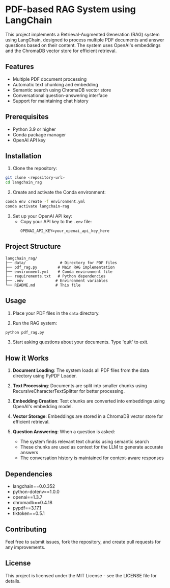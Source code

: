 # PDF-based RAG System using LangChain

This project implements a Retrieval-Augmented Generation (RAG) system using LangChain, designed to process multiple PDF documents and answer questions based on their content. The system uses OpenAI's embeddings and the ChromaDB vector store for efficient retrieval.

## Features

- Multiple PDF document processing
- Automatic text chunking and embedding
- Semantic search using ChromaDB vector store
- Conversational question-answering interface
- Support for maintaining chat history

## Prerequisites

- Python 3.9 or higher
- Conda package manager
- OpenAI API key

## Installation

1. Clone the repository:
```bash
git clone <repository-url>
cd langchain_rag
```

2. Create and activate the Conda environment:
```bash
conda env create -f environment.yml
conda activate langchain-rag
```

3. Set up your OpenAI API key:
   - Copy your API key to the `.env` file:
     ```
     OPENAI_API_KEY=your_openai_api_key_here
     ```

## Project Structure

```
langchain_rag/
├── data/               # Directory for PDF files
├── pdf_rag.py         # Main RAG implementation
├── environment.yml    # Conda environment file
├── requirements.txt   # Python dependencies
├── .env              # Environment variables
└── README.md         # This file
```

## Usage

1. Place your PDF files in the `data` directory.

2. Run the RAG system:
```bash
python pdf_rag.py
```

3. Start asking questions about your documents. Type 'quit' to exit.

## How it Works

1. **Document Loading**: The system loads all PDF files from the data directory using PyPDF Loader.

2. **Text Processing**: Documents are split into smaller chunks using RecursiveCharacterTextSplitter for better processing.

3. **Embedding Creation**: Text chunks are converted into embeddings using OpenAI's embedding model.

4. **Vector Storage**: Embeddings are stored in a ChromaDB vector store for efficient retrieval.

5. **Question Answering**: When a question is asked:
   - The system finds relevant text chunks using semantic search
   - These chunks are used as context for the LLM to generate accurate answers
   - The conversation history is maintained for context-aware responses

## Dependencies

- langchain==0.0.352
- python-dotenv==1.0.0
- openai==1.3.7
- chromadb==0.4.18
- pypdf==3.17.1
- tiktoken==0.5.1

## Contributing

Feel free to submit issues, fork the repository, and create pull requests for any improvements.

## License

This project is licensed under the MIT License - see the LICENSE file for details.
